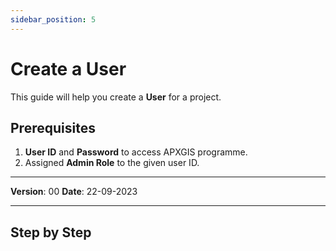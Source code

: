 ```yaml
---
sidebar_position: 5
---
```


# Create a User

This guide will help you create a **User** for a project.

## **Prerequisites**
1.	**User ID** and **Password** to access APXGIS programme.
2.	Assigned **Admin Role** to the given user ID.

------------

**Version**: 00
**Date**: 22-09-2023

------------
## **Step by Step**
